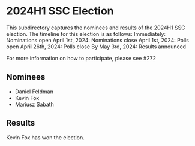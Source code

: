 # 2024H1 SSC Election
This subdirectory captures the nominees and results of the 2024H1 SSC election. The timeline for this election is as follows:
Immediately: Nominations open
April 1st, 2024: Nominations close
April 1st, 2024: Polls open
April 26th, 2024: Polls close
By May 3rd, 2024: Results announced

For more information on how to participate, please see #272

## Nominees
- Daniel Feldman
- Kevin Fox
- Mariusz Sabath

## Results

Kevin Fox has won the election.

